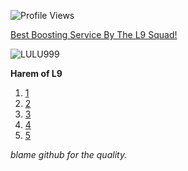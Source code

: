 
![Profile Views](https://img.shields.io/badge/Profile%20Views-9999-89CFF0)


[Best Boosting Service By The L9 Squad!](https://l9eloboosting.com/)
<!--
**smokedawaymybrain/smokedawaymybrain** is a ✨ _special_ ✨ repository because its `README.md` (this file) appears on your GitHub profile.

Here are some ideas to get you started:

- 🔭 I’m currently working on ...
- 🌱 I’m currently learning ...
- 👯 I’m looking to collaborate on ...
- 🤔 I’m looking for help with ...
- 💬 Ask me about ...
- 📫 How to reach me: ...
- 😄 Pronouns: ...
- ⚡ Fun fact: ...
-->
![LULU999](https://github.com/user-attachments/assets/f3c580e0-ff0f-458a-b30b-6373a9e9e346)

**Harem of L9**

1. [1](https://github.com/user-attachments/assets/a5389a41-b86a-43a7-98dc-63dc80fe3cd3)
2. [2](https://github.com/user-attachments/assets/01616db6-b8fc-48fa-b3fe-6689c96a89fa)
3. [3](https://github.com/user-attachments/assets/35480c06-7131-4aa2-9df0-be78dac9caf8)
4. [4](https://github.com/user-attachments/assets/de1ddc07-2bd4-4429-bfc6-7b7965fe575f)
5. [5](https://github.com/user-attachments/assets/a21b98c0-ecf0-46b7-8ec1-f30d960b4095)

*blame github for the quality.*

